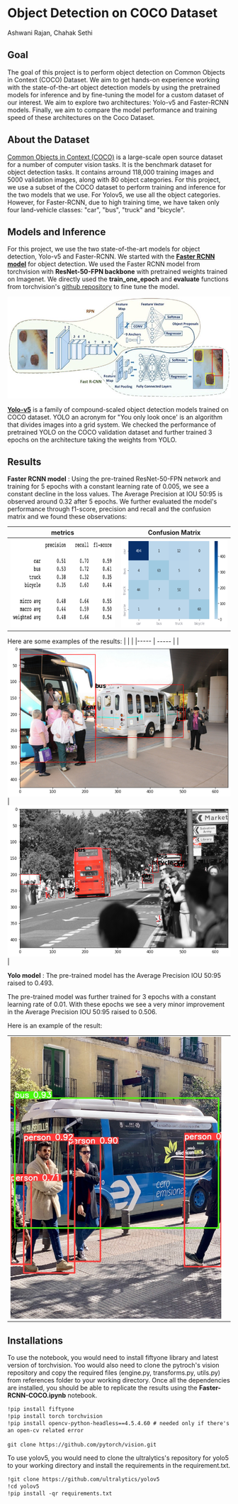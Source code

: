 
# Object Detection on COCO Dataset

Ashwani Rajan, Chahak Sethi

## Goal
The goal of this project is to perform object detection on Common Objects in Context (COCO) Dataset. We aim to get hands-on experience working with the state-of-the-art object detection models by using the pretrained models for inference and by fine-tuning the model for a custom dataset of our interest. We aim to explore two architectures: Yolo-v5 and Faster-RCNN models. Finally, we aim to compare the model performance and training speed of these architectures on the Coco Dataset.

## About the Dataset
[Common Objects in Context (COCO)](https://cocodataset.org/#home) is a large-scale open source dataset for a number of computer vision tasks. It is the benchmark dataset for object detection tasks. It contains arround 118,000 training images and 5000 validation images, along with 80 object categories. For this project, we use a subset of the COCO dataset to perform training and inference for the two models that we use. For Yolov5, we use all the object categories. However, for Faster-RCNN, due to high training time, we have taken only four land-vehicle classes: "car", "bus", "truck" and "bicycle".

## Models and Inference


For this project, we use the two state-of-the-art models for object detection, Yolo-v5 and Faster-RCNN. We started with the [**Faster RCNN model**](https://arxiv.org/abs/1506.01497) for object detection. We used the Faster RCNN model from torchvision with **ResNet-50-FPN backbone** with pretrained weights trained on Imagenet. We directly used the **train_one_epoch** and **evaluate** functions from torchvision's [github repository](https://github.com/pytorch/vision.git) to fine tune the model. 

<p align="center">
<img style="float: center; size: 100px" src="./Images/fasterRCNN.png">
</p>

[**Yolo-v5**](https://docs.ultralytics.com/) is a family of compound-scaled object detection models trained on COCO dataset. YOLO an acronym for "You only look once' is an algorithm that divides images into a grid system. We checked the performance of pretrained YOLO on the COCO validation dataset and further trained 3 epochs on the architecture taking the weights from YOLO.

## Results

**Faster RCNN model** : Using the pre-trained ResNet-50-FPN network and training for 5 epochs with a constant learning rate of 0.005, we see a constant decline in the loss values. The Average Precision at IOU 50:95 is observed around 0.32 after 5 epochs. We further evaluated the model's performance through f1-score, precision and recall and the confusion matrix and we found these observations:

<p align = "center">

| metrics | Confusion Matrix |
| ------- | ---------------- | 
| <img src="./Images/metrics.jpg" width="300" height="200"> | <img src="./Images/Cmat2.png" width="300" height="200"> |

</p>

Here are some examples of the results:
|  |  |
|----- | ----- |
|<img src="./Images/ex1.png"> | <img src="./Images/ex2.png">|

**Yolo model** :  The pre-trained model has the Average Precision IOU 50:95 raised to 0.493.

The pre-trained model was further trained for 3 epochs with a constant learning rate of 0.01. With these epochs we see a very minor improvement in the Average Precision IOU 50:95 raised to 0.506.

Here is an example of the result:
<p align = "center">

|  |  |
|----- | ----- |
|<img src="./Images/ex3.jpeg"> 

</p>

## Installations

To use the notebook, you would need to install fiftyone library and latest version of torchvision. Yoo would also need to clone the pytroch's vision repository and copy the required files (engine.py, transforms.py, utils.py) from references folder to your working directory. Once all the dependencies are installed, you should be able to replicate the results using the **Faster-RCNN-COCO.ipynb** notebook. 

```console 
!pip install fiftyone
!pip install torch torchvision
!pip install opencv-python-headless==4.5.4.60 # needed only if there's an open-cv related error 

git clone https://github.com/pytorch/vision.git
```

To use yolov5, you would need to clone the ultralytics's repository for yolo5 to your working directory and install the requirements in the requirement.txt.

```
!git clone https://github.com/ultralytics/yolov5 
!cd yolov5
!pip install -qr requirements.txt
```
